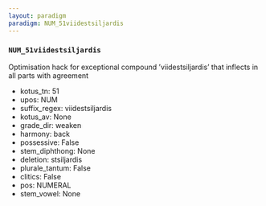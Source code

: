 ```yaml
---
layout: paradigm
paradigm: NUM_51viidestsiljardis
---
```

### ` NUM_51viidestsiljardis `

Optimisation hack for exceptional compound ’viidestsiljardis’ that inflects in all parts with agreement
* kotus_tn: 51
* upos: NUM
* suffix_regex: viidestsiljardis
* kotus_av: None
* grade_dir: weaken
* harmony: back
* possessive: False
* stem_diphthong: None
* deletion: stsiljardis
* plurale_tantum: False
* clitics: False
* pos: NUMERAL
* stem_vowel: None
